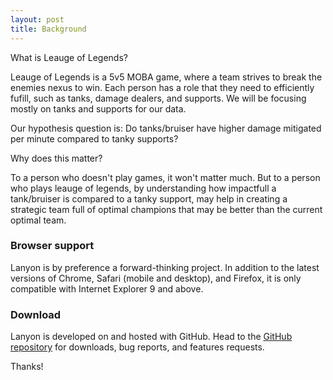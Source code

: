 ```yaml
---
layout: post
title: Background
---
```


What is Leauge of Legends?

Leauge of Legends is a 5v5 MOBA game, where a team strives to break the enemies nexus to win. Each person has
a role that they need to efficiently fufill, such as tanks, damage dealers, and supports. We will be focusing
mostly on tanks and supports for our data.

Our hypothesis question is: Do tanks/bruiser have higher damage mitigated per minute compared to tanky supports?

Why does this matter?

To a person who doesn't play games, it won't matter much. But to a person who plays leauge of legends, by understanding
how impactfull a tank/bruiser is compared to a tanky support, may help in creating a strategic team full of optimal
champions that may be better than the current optimal team.




### Browser support

Lanyon is by preference a forward-thinking project. In addition to the latest versions of Chrome, Safari (mobile and desktop), and Firefox, it is only compatible with Internet Explorer 9 and above.

### Download

Lanyon is developed on and hosted with GitHub. Head to the <a href="https://github.com/poole/lanyon">GitHub repository</a> for downloads, bug reports, and features requests.

Thanks!
